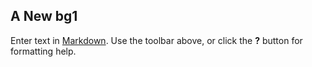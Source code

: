 ## A New bg1

Enter text in [Markdown](http://daringfireball.net/projects/markdown/). Use the toolbar above, or click the **?** button for formatting help.
